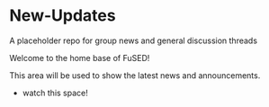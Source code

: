 # New-Updates
A placeholder repo for group news and general discussion threads


Welcome to the home base of FuSED!

This area will be used to show the latest news and announcements.
- watch this space!
